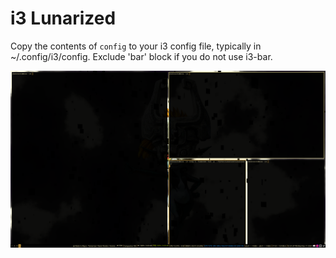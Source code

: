 # i3 Lunarized
Copy the contents of `config` to your i3 config file, typically in ~/.config/i3/config. Exclude 'bar' block if you do not use i3-bar.

<img src="./screenshot.png">
